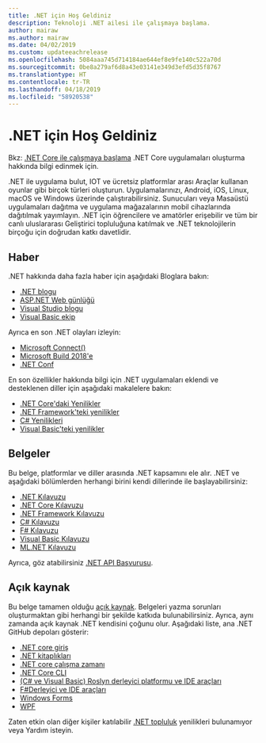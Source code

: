 ```yaml
---
title: .NET için Hoş Geldiniz
description: Teknoloji .NET ailesi ile çalışmaya başlama.
author: mairaw
ms.author: mairaw
ms.date: 04/02/2019
ms.custom: updateeachrelease
ms.openlocfilehash: 5084aaa745d714184ae644ef8e9fe140c522a70d
ms.sourcegitcommit: 0be8a279af6d8a43e03141e349d3efd5d35f8767
ms.translationtype: HT
ms.contentlocale: tr-TR
ms.lasthandoff: 04/18/2019
ms.locfileid: "58920538"
---
```

# <a name="welcome-to-net"></a>.NET için Hoş Geldiniz

Bkz: [.NET Core ile çalışmaya başlama](core/get-started.md) .NET Core uygulamaları oluşturma hakkında bilgi edinmek için.

.NET ile uygulama bulut, IOT ve ücretsiz platformlar arası Araçlar kullanan oyunlar gibi birçok türleri oluşturun. Uygulamalarınızı, Android, iOS, Linux, macOS ve Windows üzerinde çalıştırabilirsiniz. Sunucuları veya Masaüstü uygulamaları dağıtma ve uygulama mağazalarının mobil cihazlarında dağıtılmak yayımlayın. .NET için öğrencilere ve amatörler erişebilir ve tüm bir canlı uluslararası Geliştirici topluluğuna katılmak ve .NET teknolojilerin birçoğu için doğrudan katkı davetlidir.

## <a name="news"></a>Haber

.NET hakkında daha fazla haber için aşağıdaki Bloglara bakın:

- [.NET blogu](https://devblogs.microsoft.com/dotnet/)
- [ASP.NET Web günlüğü](https://devblogs.microsoft.com/aspnet/)
- [Visual Studio blogu](https://devblogs.microsoft.com/visualstudio/)
- [Visual Basic ekip](https://devblogs.microsoft.com/vbteam/)

Ayrıca en son .NET olayları izleyin:

- [Microsoft Connect()](https://www.microsoft.com/connectevent)
- [Microsoft Build 2018'e](https://channel9.msdn.com/Events/Build/2018)
- [.NET Conf](https://www.dotnetconf.net/)

En son özellikler hakkında bilgi için .NET uygulamaları eklendi ve desteklenen diller için aşağıdaki makalelere bakın:

- [​.NET Core'daki Yenilikler](core/whats-new/index.md)
- [.NET Framework'teki yenilikler](framework/whats-new/index.md)
- [C# Yenilikleri](csharp/whats-new/index.md)
- [Visual Basic'teki yenilikler](visual-basic/getting-started/whats-new.md)

## <a name="documentation"></a>Belgeler

Bu belge, platformlar ve diller arasında .NET kapsamını ele alır. .NET ve aşağıdaki bölümlerden herhangi birini kendi dillerinde ile başlayabilirsiniz:

- [.NET Kılavuzu](standard/index.md)
- [.NET Core Kılavuzu](core/index.md)
- [.NET Framework Kılavuzu](framework/index.md)
- [C# Kılavuzu](csharp/index.md)
- [F# Kılavuzu](fsharp/index.md)
- [Visual Basic Kılavuzu](visual-basic/index.md)
- [ML.NET Kılavuzu](machine-learning/index.md)

Ayrıca, göz atabilirsiniz [.NET API Başvurusu](/dotnet/api).

## <a name="open-source"></a>Açık kaynak

Bu belge tamamen olduğu [açık kaynak](https://github.com/dotnet/docs). Belgeleri yazma sorunları oluşturmaktan gibi herhangi bir şekilde katkıda bulunabilirsiniz. Ayrıca, aynı zamanda açık kaynak .NET kendisini çoğunu olur. Aşağıdaki liste, ana .NET GitHub depoları gösterir:

- [.NET core giriş](https://github.com/dotnet/core)
- [.NET kitaplıkları](https://github.com/dotnet/corefx)
- [.NET core çalışma zamanı](https://github.com/dotnet/coreclr)
- [.NET Core CLI](https://github.com/dotnet/cli)
- [(C# ve Visual Basic) Roslyn derleyici platformu ve IDE araçları](https://github.com/dotnet/roslyn)
- [F#Derleyici ve IDE araçları](https://github.com/microsoft/visualfsharp)
- [Windows Forms](https://github.com/dotnet/winforms)
- [WPF](https://github.com/dotnet/wpf)

Zaten etkin olan diğer kişiler katılabilir [.NET topluluk](https://www.microsoft.com/net/community) yenilikleri bulunamıyor veya Yardım isteyin.